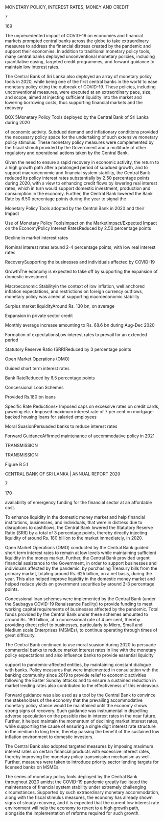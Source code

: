 MONETARY POLICY, INTEREST RATES, MONEY AND CREDIT

7

169

The unprecedented impact of COVID-19 on economies and financial markets prompted central banks across the globe to take extraordinary measures to address the financial distress created by the pandemic and support their economies. In addition to traditional monetary policy tools, many central banks deployed unconventional monetary policies, including quantitative easing, targeted credit programmes, and forward guidance to maintain low interest rates.

The Central Bank of Sri Lanka also deployed an array of monetary policy tools in 2020, while being one of the first central banks in the world to ease monetary policy citing the outbreak of COVID-19. These policies, including unconventional measures, were executed at an extraordinary pace, size, and scope, aimed at injecting sufficient liquidity into the market and lowering borrowing costs, thus supporting financial markets and the recovery

BOX 5Monetary Policy Tools deployed by the Central Bank of Sri Lanka during 2020

of economic activity. Subdued demand and inflationary conditions provided the necessary policy space for the undertaking of such extensive monetary policy stimulus. These monetary policy measures were complemented by the fiscal stimuli provided by the Government and a multitude of other regulatory and operational actions taken by the Central Bank.

Given the need to ensure a rapid recovery in economic activity, the return to a high growth path after a prolonged period of subdued growth, and to support macroeconomic and financial system stability, the Central Bank reduced its policy interest rates substantially by 2.50 percentage points during 2020, with a view to enhancing credit flows by lowering real interest rates, which in turn would support domestic investment, production and consumption in the economy. Further, the Central Bank lowered the Bank Rate by 6.50 percentage points during the year to signal the

Monetary Policy Tools adopted by the Central Bank in 2020 and their Impact

Use of Monetary Policy ToolsImpact on the MarketImpact/Expected Impact on the EconomyPolicy Interest RatesReduced by 2.50 percentage points

Decline in market interest rates

Nominal interest rates around 2-4 percentage points, with low real interest rates

RecoverySupporting the businesses and individuals affected by COVID-19

GrowthThe economy is expected to take off by supporting the expansion of domestic investment

Macroeconomic StabilityIn the context of low inflation, well anchored inflation expectations, and restrictions on foreign currency outflows, monetary policy was aimed at supporting macroeconomic stability

Surplus market liquidityAround Rs. 130 bn, on average

Expansion in private sector credit

Monthly average increase amounting to Rs. 68.6 bn during Aug-Dec 2020

Formation of expectationsLow interest rates to prevail for an extended period

Statutory Reserve Ratio (SRR)Reduced by 3 percentage points

Open Market Operations (OMO)

Guided short term interest rates

Bank RateReduced by 6.5 percentage points

Concessional Loan Schemes

Provided Rs.180 bn loans

Specific Rate Reductions• Imposed caps on excessive rates on credit cards, pawning etc.• Imposed maximum interest rate of 7 per cent on mortgage-backed housing loans for salaried employees

Moral SuasionPersuaded banks to reduce interest rates

Forward GuidanceAffirmed maintenance of accommodative policy in 2021

TRANSMISSION

TRANSMISSION

Figure B 5.1

CENTRAL BANK OF SRI LANKA | ANNUAL REPORT 2020

7

170

availability of emergency funding for the financial sector at an affordable cost.

To enhance liquidity in the domestic money market and help financial institutions, businesses, and individuals, that were in distress due to disruptions to cashflows, the Central Bank lowered the Statutory Reserve Ratio (SRR) by a total of 3 percentage points, thereby directly injecting liquidity of around Rs. 180 billion to the market immediately, in 2020.

Open Market Operations (OMO) conducted by the Central Bank guided short term interest rates to remain at low levels while maintaining sufficient liquidity in the money market. Further, the Central Bank provided urgent financial assistance to the Government, in order to support businesses and individuals affected by the pandemic, by purchasing Treasury bills from the primary market, totaling around Rs. 625 billion, on a net basis, during the year. This also helped improve liquidity in the domestic money market and helped reduce yields on government securities by around 2-3 percentage points.

Concessional loan schemes were implemented by the Central Bank (under the Saubagya COVID-19 Renaissance Facility) to provide funding to meet working capital requirements of businesses affected by the pandemic. Total funds provided by the Central Bank under these schemes amounted to around Rs. 180 billion, at a concessional rate of 4 per cent, thereby providing direct relief to businesses, particularly to Micro, Small and Medium scale Enterprises (MSMEs), to continue operating through times of great difficulty.

The Central Bank continued to use moral suasion during 2020 to persuade commercial banks to reduce market interest rates in line with the monetary policy expectations and also influence banks to provide essential liquidity

support to pandemic-affected entities, by maintaining constant dialogue with banks. Policy measures that were implemented in consultation with the banking community since 2019 to provide relief to economic activities following the Easter Sunday attacks and to ensure a sustained reduction in market lending rates also contributed to the effectiveness of this endeavour.

Forward guidance was also used as a tool by the Central Bank to convince the stakeholders of the economy that the prevailing accommodative monetary policy stance would be maintained until the economy shows strong signs of recovery. Such guidance was instrumental in dispelling adverse speculation on the possible rise in interest rates in the near future. Further, it helped maintain the momentum of declining market interest rates, while supporting the cause of ensuring a single digit interest rate structure in the medium to long term, thereby passing the benefit of the sustained low inflation environment to domestic investors.

The Central Bank also adopted targeted measures by imposing maximum interest rates on certain financial products with excessive interest rates, thereby improving the monetary policy transmission mechanism as well. Further, measures were taken to introduce priority sector lending targets for licensed banks on MSMEs.

The series of monetary policy tools deployed by the Central Bank throughout 2020 amidst the COVID-19 pandemic greatly facilitated the maintenance of financial system stability under extremely challenging circumstances. Supported by such extraordinary monetary accommodation, along with the fiscal stimulus measures, the economy has already shown signs of steady recovery, and it is expected that the current low interest rate environment will help the economy to revert to a high growth path, alongside the implementation of reforms required for such growth.